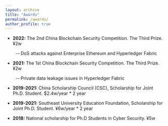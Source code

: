 ```yaml
---
layout: archive
title: "Awards"
permalink: /awards/
author_profile: true
---
```


- **2022:** The 2nd China Blockchain Security Competition. The Third Prize. ¥2w
  
&ensp;&ensp;&ensp;&ensp; -- DoS attacks against Enterprise Ethereum and Hyperledger Fabric

- **2021:** The 1st China Blockchain Security Competition. The Third Prize. ¥2w
  
&ensp;&ensp;&ensp;&ensp; -- Private data leakage issues in Hyperledger Fabric

- **2019-2021:** China Scholarship Council (CSC), Scholarship for Joint Ph.D. Student. $2.4w/year * 2 year

- **2019-2021:** Southeast University Education Foundation, Scholarship for Joint Ph.D. Student. ¥6w/year * 2 year

- **2018:** National scholarship for Ph.D Students in Cyber Security. ¥5w
